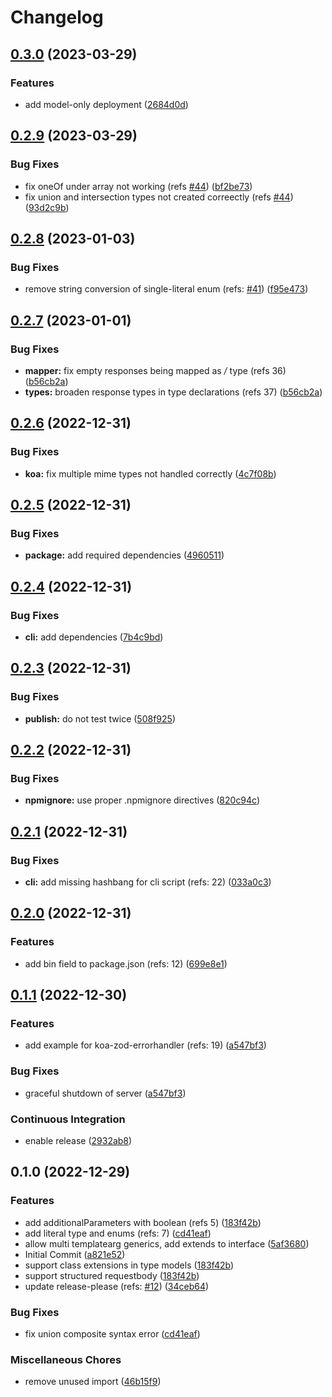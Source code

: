 # Changelog

## [0.3.0](https://github.com/mojadev/pakt/compare/v0.2.9...v0.3.0) (2023-03-29)


### Features

* add model-only deployment ([2684d0d](https://github.com/mojadev/pakt/commit/2684d0de5365f5cf4011ed26643b27f2067bb098))

## [0.2.9](https://github.com/mojadev/pakt/compare/v0.2.8...v0.2.9) (2023-03-29)


### Bug Fixes

* fix oneOf under array not working (refs [#44](https://github.com/mojadev/pakt/issues/44)) ([bf2be73](https://github.com/mojadev/pakt/commit/bf2be736063a98a9889da7cbd60150b8f9a581d3))
* fix union and intersection types not created correectly (refs [#44](https://github.com/mojadev/pakt/issues/44)) ([93d2c9b](https://github.com/mojadev/pakt/commit/93d2c9b58bbcfb1cf207f3ae66650465731e2b0d))

## [0.2.8](https://github.com/mojadev/pakt/compare/v0.2.7...v0.2.8) (2023-01-03)


### Bug Fixes

* remove string conversion of single-literal enum (refs: [#41](https://github.com/mojadev/pakt/issues/41)) ([f95e473](https://github.com/mojadev/pakt/commit/f95e47303b4bf1a061c2533811b68444ce283ed9))

## [0.2.7](https://github.com/mojadev/pakt/compare/v0.2.6...v0.2.7) (2023-01-01)


### Bug Fixes

* **mapper:** fix empty responses being mapped as */* type (refs 36) ([b56cb2a](https://github.com/mojadev/pakt/commit/b56cb2a492c0317fd3be12ae4dbd2c8a3b1e76d9))
* **types:** broaden response types in type declarations  (refs 37) ([b56cb2a](https://github.com/mojadev/pakt/commit/b56cb2a492c0317fd3be12ae4dbd2c8a3b1e76d9))

## [0.2.6](https://github.com/mojadev/pakt/compare/v0.2.5...v0.2.6) (2022-12-31)


### Bug Fixes

* **koa:** fix multiple mime types not handled correctly ([4c7f08b](https://github.com/mojadev/pakt/commit/4c7f08bf09c5de6f83a91486ff6f61ac7d0e9a04))

## [0.2.5](https://github.com/mojadev/pakt/compare/v0.2.4...v0.2.5) (2022-12-31)


### Bug Fixes

* **package:** add required dependencies ([4960511](https://github.com/mojadev/pakt/commit/496051190450b9ad07955e38aa90f4a02b56ad19))

## [0.2.4](https://github.com/mojadev/pakt/compare/v0.2.3...v0.2.4) (2022-12-31)


### Bug Fixes

* **cli:** add dependencies ([7b4c9bd](https://github.com/mojadev/pakt/commit/7b4c9bdc0c11cbabb6536ef0ba10172bb8440541))

## [0.2.3](https://github.com/mojadev/pakt/compare/v0.2.2...v0.2.3) (2022-12-31)


### Bug Fixes

* **publish:** do not test twice ([508f925](https://github.com/mojadev/pakt/commit/508f9255015b1f3cd773c1657a9d70e679275b93))

## [0.2.2](https://github.com/mojadev/pakt/compare/v0.2.1...v0.2.2) (2022-12-31)


### Bug Fixes

* **npmignore:** use proper .npmignore directives ([820c94c](https://github.com/mojadev/pakt/commit/820c94cc9236b43d2ccf96b744be97807a4fb7f3))

## [0.2.1](https://github.com/mojadev/pakt/compare/v0.2.0...v0.2.1) (2022-12-31)


### Bug Fixes

* **cli:** add missing hashbang for cli script (refs: 22) ([033a0c3](https://github.com/mojadev/pakt/commit/033a0c353a2738bbf0ff52b5763bfd3386f2e99d))

## [0.2.0](https://github.com/mojadev/pakt/compare/v0.1.1...v0.2.0) (2022-12-31)


### Features

* add bin field to package.json (refs: 12) ([699e8e1](https://github.com/mojadev/pakt/commit/699e8e15e2bec6bffdec44c90381c2ce1f3f33ea))

## [0.1.1](https://github.com/mojadev/pakt/compare/v0.1.0...v0.1.1) (2022-12-30)


### Features

* add example for koa-zod-errorhandler  (refs: 19) ([a547bf3](https://github.com/mojadev/pakt/commit/a547bf3447dfa1bcaf70166bc86b7141b277a5e8))


### Bug Fixes

* graceful shutdown of server ([a547bf3](https://github.com/mojadev/pakt/commit/a547bf3447dfa1bcaf70166bc86b7141b277a5e8))


### Continuous Integration

* enable release ([2932ab8](https://github.com/mojadev/pakt/commit/2932ab8b64ed434272acb44e1f11b2a91b2c84f0))

## 0.1.0 (2022-12-29)


### Features

* add additionalParameters with boolean (refs 5) ([183f42b](https://github.com/mojadev/pakt/commit/183f42be281cb7fa426517de72f78566bbf132e6))
* add literal type and enums (refs: 7) ([cd41eaf](https://github.com/mojadev/pakt/commit/cd41eaf3e38a183b53cb3759c9b37176798ea644))
* allow multi templatearg generics, add extends to interface ([5af3680](https://github.com/mojadev/pakt/commit/5af36804bec43df7090585493790cccdb7293e03))
* Initial Commit ([a821e52](https://github.com/mojadev/pakt/commit/a821e522cb5224910452dd3c19e118b6ad898683))
* support class extensions in type models ([183f42b](https://github.com/mojadev/pakt/commit/183f42be281cb7fa426517de72f78566bbf132e6))
* support structured requestbody ([183f42b](https://github.com/mojadev/pakt/commit/183f42be281cb7fa426517de72f78566bbf132e6))
* update release-please (refs: [#12](https://github.com/mojadev/pakt/issues/12)) ([34ceb64](https://github.com/mojadev/pakt/commit/34ceb64e5bcbe365cd039718ffc58c51ac849f1d))


### Bug Fixes

* fix union composite syntax error ([cd41eaf](https://github.com/mojadev/pakt/commit/cd41eaf3e38a183b53cb3759c9b37176798ea644))


### Miscellaneous Chores

* remove unused import ([46b15f9](https://github.com/mojadev/pakt/commit/46b15f9b1091fe60851543988b32927b4dba2030))
